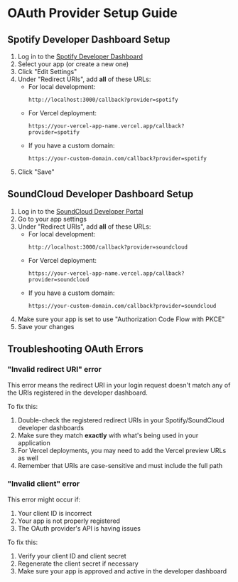 # OAuth Provider Setup Guide

## Spotify Developer Dashboard Setup

1. Log in to the [Spotify Developer Dashboard](https://developer.spotify.com/dashboard/)
2. Select your app (or create a new one)
3. Click "Edit Settings"
4. Under "Redirect URIs", add **all** of these URLs:
   - For local development:
     ```
     http://localhost:3000/callback?provider=spotify
     ```
   - For Vercel deployment:
     ```
     https://your-vercel-app-name.vercel.app/callback?provider=spotify
     ```
   - If you have a custom domain:
     ```
     https://your-custom-domain.com/callback?provider=spotify
     ```
5. Click "Save"

## SoundCloud Developer Dashboard Setup

1. Log in to the [SoundCloud Developer Portal](https://developers.soundcloud.com/)
2. Go to your app settings
3. Under "Redirect URIs", add **all** of these URLs:
   - For local development:
     ```
     http://localhost:3000/callback?provider=soundcloud
     ```
   - For Vercel deployment:
     ```
     https://your-vercel-app-name.vercel.app/callback?provider=soundcloud
     ```
   - If you have a custom domain:
     ```
     https://your-custom-domain.com/callback?provider=soundcloud
     ```
4. Make sure your app is set to use "Authorization Code Flow with PKCE"
5. Save your changes

## Troubleshooting OAuth Errors

### "Invalid redirect URI" error

This error means the redirect URI in your login request doesn't match any of the URIs registered in the developer dashboard.

To fix this:
1. Double-check the registered redirect URIs in your Spotify/SoundCloud developer dashboards
2. Make sure they match **exactly** with what's being used in your application
3. For Vercel deployments, you may need to add the Vercel preview URLs as well
4. Remember that URIs are case-sensitive and must include the full path

### "Invalid client" error

This error might occur if:
1. Your client ID is incorrect
2. Your app is not properly registered
3. The OAuth provider's API is having issues

To fix this:
1. Verify your client ID and client secret
2. Regenerate the client secret if necessary
3. Make sure your app is approved and active in the developer dashboard